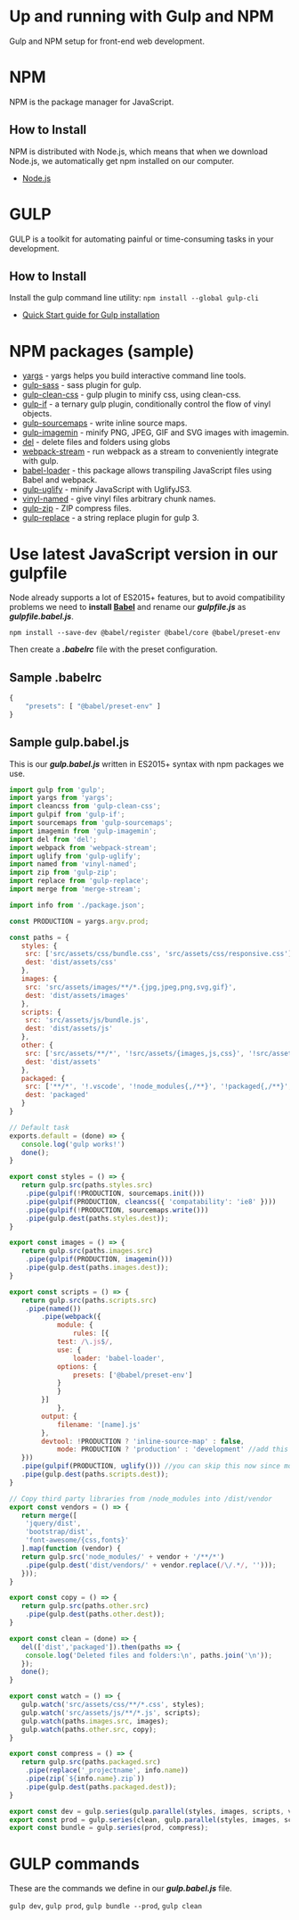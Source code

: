# Up and running with Gulp and NPM

Gulp and NPM setup for front-end web development.

# NPM

NPM is the package manager for JavaScript.

## How to Install

NPM is distributed with Node.js, which means that when we download Node.js, we automatically get npm installed on our computer.

- [Node.js](https://nodejs.org/en/)

# GULP

GULP is a toolkit for automating painful or time-consuming tasks in your development.

## How to Install

Install the gulp command line utility: `npm install --global gulp-cli`

- [Quick Start guide for Gulp installation](https://gulpjs.com/docs/en/getting-started/quick-start)

# NPM packages (sample)

- [yargs](https://www.npmjs.com/package/yargs) - yargs helps you build interactive command line tools.
- [gulp-sass](https://www.npmjs.com/package/gulp-sass) - sass plugin for gulp.
- [gulp-clean-css](https://www.npmjs.com/package/gulp-clean-css) - gulp plugin to minify css, using clean-css.
- [gulp-if](https://www.npmjs.com/package/gulp-if) - a ternary gulp plugin, conditionally control the flow of vinyl objects.
- [gulp-sourcemaps](https://www.npmjs.com/package/gulp-sourcemaps) - write inline source maps.
- [gulp-imagemin](https://www.npmjs.com/package/gulp-imagemin) - minify PNG, JPEG, GIF and SVG images with imagemin.
- [del](https://www.npmjs.com/package/del) - delete files and folders using globs
- [webpack-stream](https://www.npmjs.com/package/webpack-stream) - run webpack as a stream to conveniently integrate with gulp.
- [babel-loader](https://www.npmjs.com/package/babel-loader) - this package allows transpiling JavaScript files using Babel and webpack.
- [gulp-uglify](https://www.npmjs.com/package/gulp-uglify) - minify JavaScript with UglifyJS3.
- [vinyl-named](https://www.npmjs.com/package/vinyl-named) - give vinyl files arbitrary chunk names.
- [gulp-zip](https://www.npmjs.com/package/gulp-zip) - ZIP compress files.
- [gulp-replace](https://www.npmjs.com/package/gulp-replace) - a string replace plugin for gulp 3.

# Use latest JavaScript version in our gulpfile

Node already supports a lot of ES2015+ features, but to avoid compatibility problems we need to **install [Babel](https://babeljs.io/docs/en/babel-register)** and rename our **_gulpfile.js_** as **_gulpfile.babel.js_**.

`npm install --save-dev @babel/register @babel/core @babel/preset-env`

Then create a **_.babelrc_** file with the preset configuration.

## Sample .babelrc

```js
{
    "presets": [ "@babel/preset-env" ]
}
```

## Sample gulp.babel.js

This is our **_gulp.babel.js_** written in ES2015+ syntax with npm packages we use.

```js
import gulp from 'gulp';
import yargs from 'yargs';
import cleancss from 'gulp-clean-css';
import gulpif from 'gulp-if';
import sourcemaps from 'gulp-sourcemaps';
import imagemin from 'gulp-imagemin';
import del from 'del';
import webpack from 'webpack-stream';
import uglify from 'gulp-uglify';
import named from 'vinyl-named';
import zip from 'gulp-zip';
import replace from 'gulp-replace';
import merge from 'merge-stream';

import info from './package.json';

const PRODUCTION = yargs.argv.prod;

const paths = {
   styles: {
	src: ['src/assets/css/bundle.css', 'src/assets/css/responsive.css'],
	dest: 'dist/assets/css'
   },
   images: {
	src: 'src/assets/images/**/*.{jpg,jpeg,png,svg,gif}',
	dest: 'dist/assets/images'
   },
   scripts: {
	src: 'src/assets/js/bundle.js',
	dest: 'dist/assets/js'
   },
   other: {
	src: ['src/assets/**/*', '!src/assets/{images,js,css}', '!src/assets/{images,js,css}/**/*'], 
	dest: 'dist/assets'
   },
   packaged: {
	src: ['**/*', '!.vscode', '!node_modules{,/**}', '!packaged{,/**}', '!src{,/**}', '!.babelrc', '!.gitignore', '!gulpfile.babel.js', '!package.json', '!package-lock.json'],
	dest: 'packaged'
   }
}

// Default task
exports.default = (done) => {
   console.log('gulp works!')
   done();
}

export const styles = () => {
   return gulp.src(paths.styles.src)
	.pipe(gulpif(!PRODUCTION, sourcemaps.init()))
	.pipe(gulpif(PRODUCTION, cleancss({ 'compatability': 'ie8' })))
	.pipe(gulpif(!PRODUCTION, sourcemaps.write()))
	.pipe(gulp.dest(paths.styles.dest));
}

export const images = () => {
   return gulp.src(paths.images.src)
	.pipe(gulpif(PRODUCTION, imagemin()))
	.pipe(gulp.dest(paths.images.dest));
}

export const scripts = () => {
   return gulp.src(paths.scripts.src)
	.pipe(named())
        .pipe(webpack({
            module: {
                rules: [{
		    test: /\.js$/,
		    use: { 
		    	loader: 'babel-loader',
			options: {
				presets: ['@babel/preset-env']
			}
		    }
		}]
            },
	    output: {
	        filename: '[name].js'
	    },
	    devtool: !PRODUCTION ? 'inline-source-map' : false,
            mode: PRODUCTION ? 'production' : 'development' //add this
   }))
   .pipe(gulpif(PRODUCTION, uglify())) //you can skip this now since mode will already minify
   .pipe(gulp.dest(paths.scripts.dest));
}

// Copy third party libraries from /node_modules into /dist/vendor
export const vendors = () => {
   return merge([
	'jquery/dist',
	'bootstrap/dist',
	'font-awesome/{css,fonts}'
   ].map(function (vendor) {
   return gulp.src('node_modules/' + vendor + '/**/*')
	.pipe(gulp.dest('dist/vendors/' + vendor.replace(/\/.*/, '')));
   }));
}

export const copy = () => {
   return gulp.src(paths.other.src)
	.pipe(gulp.dest(paths.other.dest));
}

export const clean = (done) => {
   del(['dist','packaged']).then(paths => {
	console.log('Deleted files and folders:\n', paths.join('\n'));
   });
   done();
}

export const watch = () => {
   gulp.watch('src/assets/css/**/*.css', styles);
   gulp.watch('src/assets/js/**/*.js', scripts);
   gulp.watch(paths.images.src, images);
   gulp.watch(paths.other.src, copy);
}

export const compress = () => {
   return gulp.src(paths.packaged.src)
	.pipe(replace('_projectname', info.name))
	.pipe(zip(`${info.name}.zip`))
	.pipe(gulp.dest(paths.packaged.dest));
}

export const dev = gulp.series(gulp.parallel(styles, images, scripts, vendors, copy), watch);
export const prod = gulp.series(clean, gulp.parallel(styles, images, scripts, vendors, copy));
export const bundle = gulp.series(prod, compress);
```

# GULP commands

These are the commands we define in our **_gulp.babel.js_** file.

`gulp dev`, `gulp prod`, `gulp bundle --prod`, `gulp clean`
